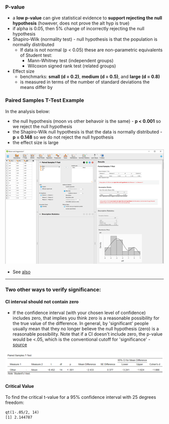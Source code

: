 ### P-value

- a **low p-value** can give statistical evidence to **support rejecting the null hypothesis** (however, does not prove the alt hyp is true)
- if alpha is 0.05, then 5% change of incorrectly rejecting the null hypothesis
- Shapiro-Wilk (normality test) - null hypothesis is that the population is normally distributed
  - If data is not normal (p < 0.05) these are non-parametric equivalents of Student test:
    - Mann-Whitney test (independent groups)
    - Wilcoxon signed rank test (related groups)
- Effect size
  - benchmarks: **small (d = 0.2)**, **medium (d = 0.5)**, and **large (d = 0.8)**
  - is measured in terms of the number of standard deviations the means differ by

### Paired Samples T-Test Example

In the analysis below:

 - the null hypothesis (moon vs other behavoir is the same) - **p < 0.001** so we reject the null hypothesis
 - the Shapiro-Wilk null hypothesis is that the data is normally distributed - **p = 0.148** so we do not reject the null hypothesis
 - the effect size is large 

![paired-t-test](./paired-t-test.png)

- See [also](https://stats.stackexchange.com/questions/502637/p-value-for-shapiro-wilk-is-high-but-data-doesnt-appear-normal)

----

### Two other ways to verify significance:

#### CI interval should not contain zero

  - If the confidence interval (with your chosen level of confidence) includes zero, that implies you think zero is a reasonable possibility for the true value of the difference. In general, by 'significant' people usually mean that they no longer believe the null hypothesis (zero) is a reasonable possibility. Note that if a  CI doesn't include zero, the p-value would be <.05, which is the conventional cutoff for 'significance' - [source](https://stats.stackexchange.com/a/120952/48448) 

![paired-t-test-with-ci](./paired-t-test-with-ci.png)

#### Critical Value

To find the critical t-value for a 95% confidence interval with 25 degrees freedom:
```
qt(1-.05/2, 14)
[1] 2.144787
```
